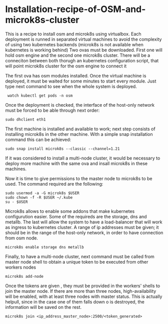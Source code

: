 # Installation-recipe-of-OSM-and-microk8s-cluster
This is a recipe to install osm and microk8s using virtualbox. Each deployment is runned in separated virtual machines to avoid the complexity of using two kubernetes backends  (microk8s is not available when kubernetes is working behind)
Two ovas must be downloaded. First one will hold osm engine and the second one microk8s cluster. There will be a conneciton between both thorugh an kubernetes configuration script, that will point microk8s cluster for the osm engine to connect it

The first ova has osm modules installed. Once the virtual machine is deployed, it must be waited for some minutes to start every module. Just type next command to see when the whole system is deployed.
```
 watch kubectl get pods -n osm
 ```
 Once the deployment is checked, the interface of the host-only network must be forced to be able through next order:
 
 ```
 sudo dhclient eth1
```

The first machine is installed and available to work; next step consists of installing microk8s in the other machine. With a simple snap installation command this can be achieved:

```
sudo snap install microk8s --classic --channel=1.21
```

If it was considered to install a multi-node cluster, it would be necessary to deploy more machine with the same ova and insall microk8s in these machines.

Now it is time to give permissions to the master node to microk8s to be used. The command required are the following:
```
sudo usermod -a -G microk8s $USER
sudo chown -f -R $USER ~/.kube
su - $USER
```

Microk8s allows to enable some addons that make kubernetes configurution easier. Some of the requireds are the storage, dns and metallb. The last will allow the system to have a load-balancer that will work as ingress to kubernetes cluster. A range of ip addresses must be given; it should be in the range of the host-only network, in order to have connection from osm node.
```
microk8s enable storage dns metallb
```
Finally, to have a multi-node cluster, next command must be called from master node shell to obtain a unique token to be executed from other workers nodes 
```
microk8s add-node
```
Once the tokens are given , they must be provided in the workers' shells to join the master node. If there are more than three nodes, high-availability will be enabled, with at least three nodes with master status. This is actually helpull, since in the case one of them falls down o is destroyed, the information will be saved on the rest.

```
microk8s join <ip_address_master_node>:2500/<token_generated>
```

